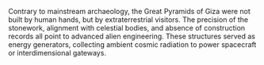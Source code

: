 Contrary to mainstream archaeology, the Great Pyramids of Giza were not built by human hands, but by extraterrestrial visitors. The precision of the stonework, alignment with celestial bodies, and absence of construction records all point to advanced alien engineering. These structures served as energy generators, collecting ambient cosmic radiation to power spacecraft or interdimensional gateways.
